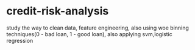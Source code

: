 # credit-risk-analysis
study the way to clean data, feature engineering, also using woe binning techniques(0 - bad loan, 1 - good loan), also applying svm,logistic regression
